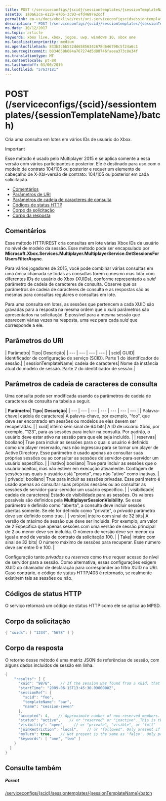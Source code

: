 ```yaml
---
title: POST (/serviceconfigs/{scid}/sessiontemplates/{sessionTemplateName}/batch)
assetID: 1a0a62ca-e120-e705-3c93-efd4697e2ccf
permalink: en-us/docs/xboxlive/rest/uri-serviceconfigscidsessiontemplatessessiontemplatenamebatchpost.html
description: " POST (/serviceconfigs/{scid}/sessiontemplates/{sessionTemplateName}/batch)"
ms.date: 10/12/2017
ms.topic: article
keywords: xbox live, xbox, jogos, uwp, windows 10, xbox one
ms.localizationpriority: medium
ms.openlocfilehash: 833b3c6b532dd65856342678d646798c5f24a6c1
ms.sourcegitcommit: b034650b684a767274d5d88746faeea373c8e34f
ms.translationtype: MT
ms.contentlocale: pt-BR
ms.lasthandoff: 03/06/2019
ms.locfileid: "57637181"
---
```

# <a name="post-serviceconfigsscidsessiontemplatessessiontemplatenamebatch"></a>POST (/serviceconfigs/{scid}/sessiontemplates/{sessionTemplateName}/batch)
Cria uma consulta em lotes em vários IDs de usuário do Xbox.

> [!IMPORTANT]
> Esse método é usado pelo Multiplayer 2015 e se aplica somente a essa versão com vários participantes e posterior. Ele é destinado para uso com o modelo de contrato 104/105 ou posterior e requer um elemento de cabeçalho de X-Xbl-versão de contrato: 104/105 ou posterior em cada solicitação.

  * [Comentários](#ID4ET)
  * [Parâmetros de URI](#ID4EKB)
  * [Parâmetros de cadeia de caracteres de consulta](#ID4EVB)
  * [Códigos de status HTTP](#ID4EGF)
  * [Corpo da solicitação](#ID4ENF)
  * [Corpo da resposta](#ID4EWF)

<a id="ID4ET"></a>


## <a name="remarks"></a>Comentários

Esse método HTTP/REST cria consultas em lote várias Xbox IDs de usuário no nível de modelo da sessão. Esse método pode ser encapsulado por **Microsoft.Xbox.Services.Multiplayer.MultiplayerService.GetSessionsForUsersFilterAsync**.

Para vários jogadores de 2015, você pode combinar várias consultas em uma única chamada se todas as consultas forem o mesmo mas lidar com diferentes IDs de usuário do Xbox (XUIDs), conforme representado a *xuid* parâmetro de cadeia de caracteres de consulta. Observe que os parâmetros de cadeia de caracteres de consulta e as respostas são as mesmas para consultas regulares e consultas em lote.

Para uma consulta em lotes, as sessões que pertencem a cada XUID são gravadas para a resposta na mesma ordem que o *xuid* parâmetros são apresentados na solicitação. É possível para a mesma sessão que aparecem várias vezes na resposta, uma vez para cada *xuid* que corresponde a ele.

<a id="ID4EKB"></a>


## <a name="uri-parameters"></a>Parâmetros do URI

| Parâmetro| Tipo| Descrição|
| --- | --- | --- | --- |
| scid| GUID| Identificador de configuração de serviço (SCID). Parte 1 do identificador de sessão.|
| sessionTemplateName| cadeia de caracteres| Nome da instância atual do modelo de sessão. Parte 2 do identificador de sessão.|

<a id="ID4EVB"></a>


## <a name="query-string-parameters"></a>Parâmetros de cadeia de caracteres de consulta

Uma consulta pode ser modificada usando os parâmetros de cadeia de caracteres de consulta na tabela a seguir.

| <b>Parâmetro</b>| <b>Tipo</b>| <b>Descrição</b>|
| --- | --- | --- | --- | --- | --- | --- |
| Palavra-chave| cadeia de caracteres| A palavra-chave, por exemplo, "foo", que deve ser encontrado em sessões ou modelos se eles devem ser recuperadas. |
| xuid| inteiro sem sinal de 64 bits| A ID de usuário Xbox, por exemplo, "123", para as sessões para incluir na consulta. Por padrão, o usuário deve estar ativo na sessão para que ele seja incluído. |
| reservas| booliano| True para incluir as sessões para o qual o usuário é definido como um player reservado, mas não ingressou para se tornar um player de Active Directory. Esse parâmetro é usado apenas ao consultar suas próprias sessões ou ao consultar as sessões de servidor-para-servidor um usuário específico. |
| inativo| booliano| True para incluir as sessões que o usuário aceitou, mas não estiver em execução ativamente. Contagem de sessões nas quais o usuário está "pronto", mas não "ativo" como inativas. |
| privado| booliano| True para incluir as sessões privadas. Esse parâmetro é usado apenas ao consultar suas próprias sessões ou ao consultar as sessões de servidor-para-servidor um usuário específico. |
| visibilidade| cadeia de caracteres| Estado de visibilidade para as sessões. Os valores possíveis são definidos pela <b>MultiplayerSessionVisibility</b>. Se esse parâmetro é definido como "aberta", a consulta deve incluir sessões abertas somente. Se ele for definido como "private", o <i>privada</i> parâmetro deve ser definido como true. |
| version| inteiro com sinal de 32 bits| A versão de máximo de sessão que deve ser incluída. Por exemplo, um valor de 2 Especifica que apenas sessões com uma versão de sessão principal de 2 ou menor deve ser incluída. O número de versão deve ser menor ou igual a mod de versão de contrato da solicitação 100. |
| Take| inteiro com sinal de 32 bits| O número máximo de sessões para recuperar. Esse número deve ser entre 0 e 100. |


Configuração tanto *privados* ou *reservas* como true requer acesso de nível de servidor para a sessão. Como alternativa, essas configurações exigem XUID do chamador de declaração para corresponder ao filtro XUID no URI. Caso contrário, o código de status HTTP/403 é retornado, se realmente existirem tais as sessões ou não.

<a id="ID4EGF"></a>


## <a name="http-status-codes"></a>Códigos de status HTTP
O serviço retornará um código de status HTTP como ele se aplica ao MPSD.  
<a id="ID4ENF"></a>


## <a name="request-body"></a>Corpo da solicitação


```cpp
{ "xuids": [ "1234", "5678" ] }

```


<a id="ID4EWF"></a>


## <a name="response-body"></a>Corpo da resposta

O retorno desse método é uma matriz JSON de referências de sessão, com alguns dados incluídos de sessão em linha.


```cpp
{
    "results": [ {
      "xuid": "9876",    // If the session was found from a xuid, that xuid.
      "startTime": "2009-06-15T13:45:30.0900000Z",
      "sessionRef": {
        "scid": "foo",
        "templateName": "bar",
        "name": "session-seven"
      },
      "accepted": 4,    // Approximate number of non-reserved members.
      "status": "active",    // or "reserved" or "inactive". This is the state of the user in the session, not the session itself. Only present if the session was found using a xuid.
      "visibility": "open",    // or "private", "visible", or "full"
      "joinRestriction": "local",    // or "followed". Only present if 'visibility' is "open" or "full" and the session has a join restriction.
      "myTurn": true,    // Not present is the same as 'false'. Only present if the session was found using a xuid.
      "keywords": [ "one", "two" ]
    }
  ]
}
```


<a id="ID4EDG"></a>


## <a name="see-also"></a>Consulte também

<a id="ID4EFG"></a>


##### <a name="parent"></a>Parent

[/serviceconfigs/{scid}/sessiontemplates/{sessionTemplateName}/batch](uri-serviceconfigscidsessiontemplatessessiontemplatenamebatch.md)
